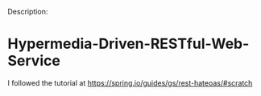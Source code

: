 Description:

# Hypermedia-Driven-RESTful-Web-Service
I followed the tutorial at https://spring.io/guides/gs/rest-hateoas/#scratch

